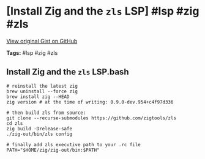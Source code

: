 # [Install Zig and the `zls` LSP] #lsp #zig #zls

[View original Gist on GitHub](https://gist.github.com/Integralist/148f6285e74786dcbdc208b83f047aee)

**Tags:** #lsp #zig #zls

## Install Zig and the `zls` LSP.bash

```shell
# reinstall the latest zig
brew uninstall --force zig
brew install zig --HEAD
zig version # at the time of writing: 0.9.0-dev.954+c4f97d336

# then build zls from source:
git clone --recurse-submodules https://github.com/zigtools/zls
cd zls
zig build -Drelease-safe
./zig-out/bin/zls config 

# finally add zls executive path to your .rc file
PATH="$HOME/zig/zig-out/bin:$PATH"
```

